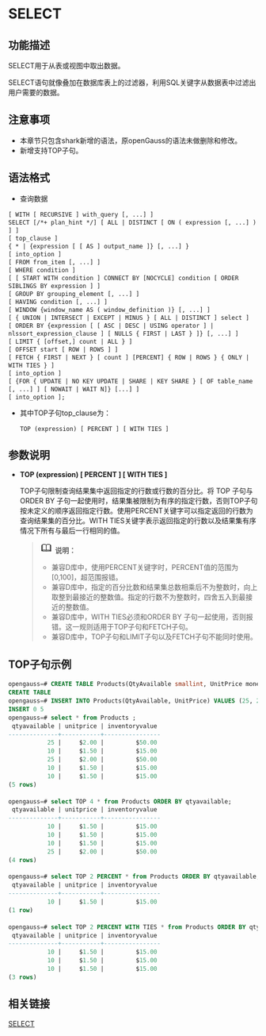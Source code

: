 # SELECT

## 功能描述<a name="zh-cn_topic_0283136463_zh-cn_topic_0237122184_zh-cn_topic_0059777449_s65596fb5f1d44a428e41dd508d2044a7"></a>

SELECT用于从表或视图中取出数据。

SELECT语句就像叠加在数据库表上的过滤器，利用SQL关键字从数据表中过滤出用户需要的数据。

## 注意事项<a name="zh-cn_topic_0283136463_zh-cn_topic_0237122184_zh-cn_topic_0059777449_s42c37979749545719ac9114594f45d93"></a>

-   本章节只包含shark新增的语法，原openGauss的语法未做删除和修改。
-   新增支持TOP子句。

## 语法格式<a name="zh-cn_topic_0283136463_zh-cn_topic_0237122184_zh-cn_topic_0059777449_sb7329222602d46fe944bf6c300931dd2"></a>

-   查询数据

```
[ WITH [ RECURSIVE ] with_query [, ...] ]
SELECT [/*+ plan_hint */] [ ALL | DISTINCT [ ON ( expression [, ...] ) ] ]
[ top_clause ]
{ * | {expression [ [ AS ] output_name ]} [, ...] }
[ into_option ]
[ FROM from_item [, ...] ]
[ WHERE condition ]
[ [ START WITH condition ] CONNECT BY [NOCYCLE] condition [ ORDER SIBLINGS BY expression ] ]
[ GROUP BY grouping_element [, ...] ]
[ HAVING condition [, ...] ]
[ WINDOW {window_name AS ( window_definition )} [, ...] ]
[ { UNION | INTERSECT | EXCEPT | MINUS } [ ALL | DISTINCT ] select ]
[ ORDER BY {expression [ [ ASC | DESC | USING operator ] | nlssort_expression_clause ] [ NULLS { FIRST | LAST } ]} [, ...] ]
[ LIMIT { [offset,] count | ALL } ]
[ OFFSET start [ ROW | ROWS ] ]
[ FETCH { FIRST | NEXT } [ count ] [PERCENT] { ROW | ROWS } { ONLY | WITH TIES } ]
[ into_option ]
[ {FOR { UPDATE | NO KEY UPDATE | SHARE | KEY SHARE } [ OF table_name [, ...] ] [ NOWAIT | WAIT N]} [...] ]
[ into_option ];
```

-   其中TOP子句top\_clause为：

    ```
    TOP (expression) [ PERCENT ] [ WITH TIES ]
    ```


## 参数说明<a name="zh-cn_topic_0283136463_zh-cn_topic_0237122184_zh-cn_topic_0059777449_sa812f65b8e8c4c638ec7840697222ddc"></a>

-   **TOP (expression) [ PERCENT ] [ WITH TIES ]**

    TOP子句限制查询结果集中返回指定的行数或行数的百分比。将 TOP 子句与 ORDER BY 子句一起使用时，结果集被限制为有序的指定行数，否则TOP子句按未定义的顺序返回指定行数。使用PERCENT关键字可以指定返回的行数为查询结果集的百分比。WITH TIES关键字表示返回指定的行数以及结果集有序情况下所有与最后一行相同的值。

    >![](public_sys-resources/icon-note.png) **说明：** 
    >
    >-   兼容D库中，使用PERCENT关键字时，PERCENT值的范围为[0,100]，超范围报错。
    >-   兼容D库中，指定的百分比数和结果集总数相乘后不为整数时，向上取整到最接近的整数值。指定的行数不为整数时，四舍五入到最接近的整数值。
    >-   兼容D库中，WITH TIES必须和ORDER BY 子句一起使用，否则报错。这一规则适用于TOP子句和FETCH子句。 
    >-   兼容D库中，TOP子句和LIMIT子句以及FETCH子句不能同时使用。


## TOP子句示例<a name="zh-cn_topic_0283136578_zh-cn_topic_0237122106_zh-cn_topic_0059777455_s985289833081489e9d77c485755bd362"></a>

```sql
opengauss=# CREATE TABLE Products(QtyAvailable smallint, UnitPrice money, InventoryValue AS (QtyAvailable * UnitPrice) PERSISTED);
CREATE TABLE
opengauss=# INSERT INTO Products(QtyAvailable, UnitPrice) VALUES (25, 2.00), (10, 1.5), (25, 2.00), (10, 1.5), (10, 1.5);
INSERT 0 5
opengauss=# select * from Products ;
 qtyavailable | unitprice | inventoryvalue 
--------------+-----------+----------------
           25 |     $2.00 |         $50.00
           10 |     $1.50 |         $15.00
           25 |     $2.00 |         $50.00
           10 |     $1.50 |         $15.00
           10 |     $1.50 |         $15.00
(5 rows)

opengauss=# select TOP 4 * from Products ORDER BY qtyavailable;
 qtyavailable | unitprice | inventoryvalue 
--------------+-----------+----------------
           10 |     $1.50 |         $15.00
           10 |     $1.50 |         $15.00
           10 |     $1.50 |         $15.00
           25 |     $2.00 |         $50.00
(4 rows)

opengauss=# select TOP 2 PERCENT * from Products ORDER BY qtyavailable;
 qtyavailable | unitprice | inventoryvalue 
--------------+-----------+----------------
           10 |     $1.50 |         $15.00
(1 row)

opengauss=# select TOP 2 PERCENT WITH TIES * from Products ORDER BY qtyavailable;
 qtyavailable | unitprice | inventoryvalue 
--------------+-----------+----------------
           10 |     $1.50 |         $15.00
           10 |     $1.50 |         $15.00
           10 |     $1.50 |         $15.00
(3 rows)

```

## 相关链接<a name="section156744489391"></a>

[SELECT](../SQLReference/SELECT.md)